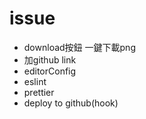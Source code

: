 # issue
- download按鈕 一鍵下載png
- 加github link
- editorConfig
- eslint
- prettier
- deploy to github(hook)
